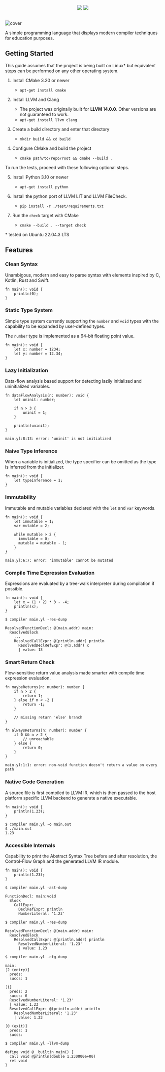 <div align="center">
<img src="https://github.com/isuckatcs/how-to-compile-your-language/actions/workflows/pipeline.yml/badge.svg" />
<a href="https://codecov.io/github/isuckatcs/how-to-compile-your-language" target="_blank"><img src="https://codecov.io/github/isuckatcs/how-to-compile-your-language/branch/main/graph/badge.svg?token=SLOD84JALB" /></a>
<br>
<br>
</div>

![cover](https://isuckatcs.github.io/how-to-compile-your-language/img/cover.png)

A simple programming language that displays modern compiler techniques for education purposes.

## Getting Started

This guide assumes that the project is being built on Linux* but equivalent steps can be performed on any other operating system.

1. Install CMake 3.20 or newer
   - `apt-get install cmake`

2. Install LLVM and Clang
   - The project was originally built for **LLVM 14.0.0**. Other versions are not guaranteed to work.
   - `apt-get install llvm clang`

3. Create a build directory and enter that directory
   - `mkdir build && cd build`

4. Configure CMake and build the project
   - `cmake path/to/repo/root && cmake --build .`

To run the tests, proceed with these following optional steps.

5. Install Python 3.10 or newer
   - `apt-get install python`

6. Install the python port of LLVM LIT and LLVM FileCheck.
   - `pip install -r ./test/requirements.txt`

7. Run the `check` target with CMake
   - `cmake --build . --target check`

\* tested on Ubuntu 22.04.3 LTS

## Features
### Clean Syntax

Unambigous, modern and easy to parse syntax with elements inspired by C, Kotlin, Rust and Swift.

```
fn main(): void {
    println(0);
}
```

### Static Type System

Simple type system currently supporting the `number` and `void` types with the capability to be expanded by user-defined types. 

The `number` type is implemented as a 64-bit floating point value.

```
fn main(): void {
    let x: number = 1234;
    let y: number = 12.34;
}
```

### Lazy Initialization

Data-flow analysis based support for detecting lazily initialized and uninitialized variables.

```
fn dataFlowAnalysis(n: number): void {
    let uninit: number;

    if n > 3 {
        uninit = 1;
    }

    println(uninit);
}
```
```
main.yl:8:13: error: 'uninit' is not initialized
```

### Naive Type Inference
When a variable is initialized, the type specifier can be omitted as the type is inferred from the initializer.

```
fn main(): void {
    let typeInference = 1; 
}
```

### Immutability

Immutable and mutable variables declared with the `let` and `var` keywords.

```
fn main(): void {
    let immutable = 1;
    var mutable = 2;

    while mutable > 2 {
      immutable = 0;
      mutable = mutable - 1;
    }
}
```
```
main.yl:6:7: error: 'immutable' cannot be mutated
```

### Compile Time Expression Evaluation

Expressions are evaluated by a tree-walk interpreter during compilation if possible.

```
fn main(): void {
    let x = (1 + 2) * 3 - -4;
    println(x);
}
```
```
$ compiler main.yl -res-dump

ResolvedFunctionDecl: @(main.addr) main:
  ResolvedBlock
    ...
    ResolvedCallExpr: @(println.addr) println
      ResolvedDeclRefExpr: @(x.addr) x
      | value: 13
```

### Smart Return Check

Flow-sensitive return value analysis made smarter with compile time expression evaluation.

```
fn maybeReturns(n: number): number {
    if n > 2 {
        return 1;
    } else if n < -2 {
        return -1;
    }

    // missing return 'else' branch
}

fn alwaysReturns(n: number): number {
    if 0 && n > 2 {
        // unreachable
    } else {
        return 0;
    }
}
```
```
main.yl:1:1: error: non-void function doesn't return a value on every path
```

### Native Code Generation

A source file is first compiled to LLVM IR, which is then passed to the host platform specific LLVM backend to generate a native executable.

```
fn main(): void {
    println(1.23);
}
```
```
$ compiler main.yl -o main.out
$ ./main.out 
1.23
```

### Accessible Internals

Capability to print the Abstract Syntax Tree before and after resolution, the Control-Flow Graph and the generated LLVM IR module.
```
fn main(): void {
    println(1.23);
}
```
```
$ compiler main.yl -ast-dump

FunctionDecl: main:void
  Block
    CallExpr:
      DeclRefExpr: println
      NumberLiteral: '1.23'
```
```
$ compiler main.yl -res-dump

ResolvedFunctionDecl: @(main.addr) main:
  ResolvedBlock
    ResolvedCallExpr: @(println.addr) println
      ResolvedNumberLiteral: '1.23'
      | value: 1.23
```
```
$ compiler main.yl -cfg-dump

main:
[2 (entry)]
  preds: 
  succs: 1 

[1]
  preds: 2 
  succs: 0 
  ResolvedNumberLiteral: '1.23'
  | value: 1.23
  ResolvedCallExpr: @(println.addr) println
    ResolvedNumberLiteral: '1.23'
    | value: 1.23

[0 (exit)]
  preds: 1 
  succs: 
```
```
$ compiler main.yl -llvm-dump

define void @__builtin_main() {
  call void @println(double 1.230000e+00)
  ret void
}
```
